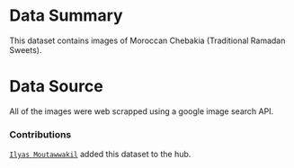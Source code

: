 # Data Summary
This dataset contains images of Moroccan Chebakia (Traditional Ramadan Sweets).

# Data Source
All of the images were web scrapped using a google image search API.

### Contributions
[`Ilyas Moutawwakil`](https://huggingface.co/IlyasMoutawwakil) added this dataset to the hub.